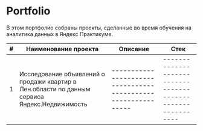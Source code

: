 # Portfolio
В этом портфолио собраны проекты, сделанные во время обучения на аналитика данных в Яндекс Практикуме.

| #    | Наименование проекта                | Описание                                                     | Стек                                                         |
| ---- | ------------------------------------------------------------ | ------------------------------------------------------------ | ------------------------------------------------------------ |
| 1    | Исследование объявлений о продажи квартир в Лен.области по данным сервиса Яндекс.Недвижимость | ------------------------------------------------------------ | ------------------------------------------------------------ |
